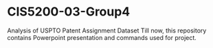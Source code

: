 # CIS5200-03-Group4
Analysis of USPTO Patent Assignment Dataset
Till now, this repository contains Powerpoint presentation and commands used for project.
